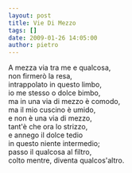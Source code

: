 ```yaml
---
layout: post
title: Vie Di Mezzo
tags: []
date: 2009-01-26 14:05:00
author: pietro
---
```

A mezza via tra me e qualcosa,<br/>non firmerò la resa,<br/>intrappolato in questo limbo,<br/>io me stesso o dolce bimbo,<br/>ma in una via di mezzo è comodo,<br/>ma il mio cuscino è umido,<br/>e non è una via di mezzo,<br/>tant'è che ora lo strizzo,<br/>e annego il dolce tedio<br/>in questo niente intermedio;<br/>passo il qualcosa al filtro,<br/>colto mentre, diventa qualcos'altro.

